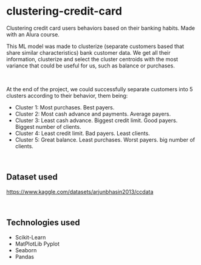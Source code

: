 # clustering-credit-card
Clustering credit card users behaviors based on their banking habits. Made with an Alura course.

This ML model was made to clusterize (separate customers based that share similar characteristics) bank customer data. We get all their information, clusterize and select the cluster centroids with the most variance that could be useful for us, such as balance or purchases.

<br>

At the end of the project, we could successfully separate customers into 5 clusters according to their behavior, them being:
- Cluster 1: Most purchases. Best payers.
- Cluster 2: Most cash advance and payments. Average payers.
- Cluster 3: Least cash advance. Biggest credit limit. Good payers. Biggest number of clients.
- Cluster 4: Least credit limit. Bad payers. Least clients.
- Cluster 5: Great balance. Least purchases. Worst payers. big number of clients.

<br>

## Dataset used
https://www.kaggle.com/datasets/arjunbhasin2013/ccdata

<br>

## Technologies used
- Scikit-Learn
- MatPlotLib Pyplot
- Seaborn
- Pandas
